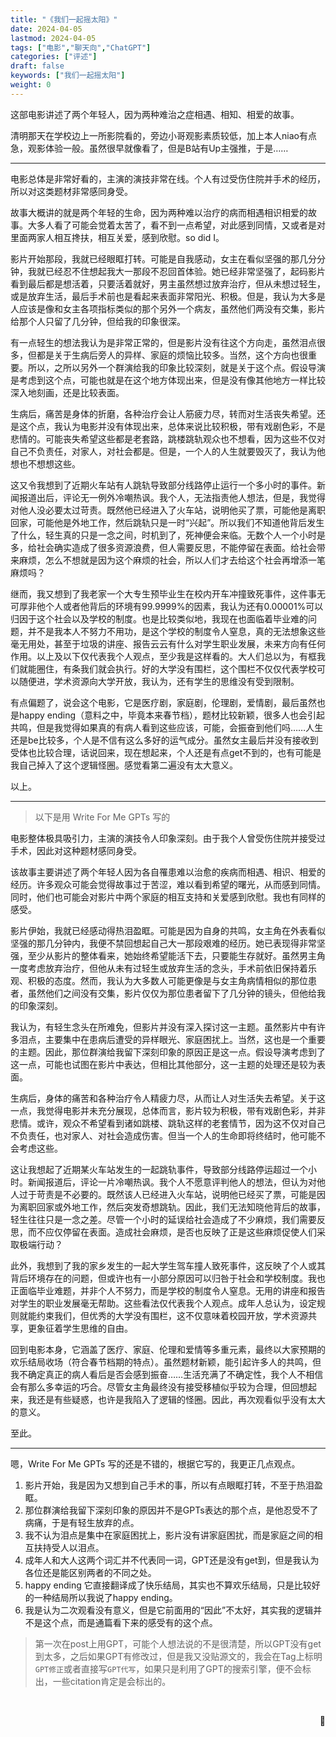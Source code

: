 ```yaml
---
title: "《我们一起摇太阳》"
date: 2024-04-05
lastmod: 2024-04-05
tags: ["电影","聊天向","ChatGPT"]
categories: ["评述"]
draft: false
keywords: ["我们一起摇太阳"]
weight: 0
---
```


这部电影讲述了两个年轻人，因为两种难治之症相遇、相知、相爱的故事。


<!--more-->

清明那天在学校边上一所影院看的，旁边小哥观影素质较低，加上本人niao有点急，观影体验一般。虽然很早就像看了，但是B站有Up主强推，于是……

---

电影总体是非常好看的，主演的演技非常在线。个人有过受伤住院并手术的经历，所以对这类题材非常感同身受。

故事大概讲的就是两个年轻的生命，因为两种难以治疗的病而相遇相识相爱的故事。大多人看了可能会觉着太苦了，看不到一点希望，对此感到同情，又或者是对里面两家人相互搀扶，相互关爱，感到欣慰。so did I。

影片开始那段，我就已经眼眶打转。可能是自我感动，女主在看似坚强的那几分分钟，我就已经忍不住想起我大一那段不忍回首体验。她已经非常坚强了，起码影片看到最后都是想活着，只要活着就好，男主虽然想过放弃治疗，但从未想过轻生，或是放弃生活，最后手术前也是看起来表面非常阳光、积极。但是，我认为大多是人应该是像和女主各项指标类似的那个另外一个病友，虽然他们两没有交集，影片给那个人只留了几分钟，但给我的印象很深。

有一点轻生的想法我认为是非常正常的，但是影片没有往这个方向走，虽然泪点很多，但都是关于生病后旁人的异样、家庭的烦恼比较多。当然，这个方向也很重要。所以，之所以另外一个群演给我的印象比较深刻，就是关于这个点。假设导演是考虑到这个点，可能也就是在这个地方体现出来，但是没有像其他地方一样比较深入地刻画，还是比较表面。

生病后，痛苦是身体的折磨，各种治疗会让人筋疲力尽，转而对生活丧失希望。还是这个点，我认为电影并没有体现出来，总体来说比较积极，带有戏剧色彩，不是悲情的。可能丧失希望这些都是老套路，跳楼跳轨观众也不想看，因为这些不仅对自己不负责任，对家人，对社会都是。但是，一个人的人生就要毁灭了，我认为他想也不想想这些。

这又令我想到了近期火车站有人跳轨导致部分线路停止运行一个多小时的事件。新闻报道出后，评论无一例外冷嘲热讽。我个人，无法指责他人想法，但是，我觉得对他人没必要太过苛责。既然他已经进入了火车站，说明他买了票，可能他是离职回家，可能他是外地工作，然后跳轨只是一时“兴起”。所以我们不知道他背后发生了什么，轻生真的只是一念之间，时机到了，死神便会来临。无数个人一个小时是多，给社会确实造成了很多资源浪费，但人需要反思，不能停留在表面。给社会带来麻烦，怎么不想就是因为这个麻烦的社会，所以人们才去给这个社会再增添一笔麻烦吗？

继而，我又想到了我老家一个大专生预毕业生在校内开车冲撞致死事件，这件事无可厚非他个人或者他背后的环境有99.9999%的因素，我认为还有0.00001%可以归因于这个社会以及学校的制度。也是比较类似地，我现在也面临着毕业难的问题，并不是我本人不努力不用功，是这个学校的制度令人窒息，真的无法想象这些毫无用处，甚至于垃圾的讲座、报告云云有什么对学生职业发展，未来方向有任何作用。以上及以下仅代表我个人观点，至少我是这样看的。大人们总以为，有框我们就能圈住，有条我们就会执行。好的大学没有围栏，这个围栏不仅仅代表学校可以随便进，学术资源向大学开放，我认为，还有学生的思维没有受到限制。

有点偏题了，说会这个电影，它是医疗剧，家庭剧，伦理剧，爱情剧，最后虽然也是happy ending（意料之中，毕竟本来春节档），题材比较新颖，很多人也会引起共鸣，但是我觉得如果真的有病人看到这些应该，可能，会振奋到他们吗……人生还是be比较多，个人是不信有这么多好的运气成分。虽然女主最后并没有接收到受体也比较合理，话说回来，现在想起来，个人还是有点get不到的，也有可能是我自己掉入了这个逻辑怪圈。感觉看第二遍没有太大意义。

以上。

---

> 以下是用 Write For Me GPTs 写的

电影整体极具吸引力，主演的演技令人印象深刻。由于我个人曾受伤住院并接受过手术，因此对这种题材感同身受。

该故事主要讲述了两个年轻人因为各自罹患难以治愈的疾病而相遇、相识、相爱的经历。许多观众可能会觉得故事过于苦涩，难以看到希望的曙光，从而感到同情。同时，他们也可能会对影片中两个家庭的相互支持和关爱感到欣慰。我也有同样的感受。

影片伊始，我就已经感动得热泪盈眶。可能是因为自身的共鸣，女主角在外表看似坚强的那几分钟内，我便不禁回想起自己大一那段艰难的经历。她已表现得非常坚强，至少从影片的整体看来，她始终希望能活下去，只要能生存就好。虽然男主角一度考虑放弃治疗，但他从未有过轻生或放弃生活的念头，手术前依旧保持着乐观、积极的态度。然而，我认为大多数人可能更像是与女主角病情相似的那位患者，虽然他们之间没有交集，影片仅仅为那位患者留下了几分钟的镜头，但他给我的印象深刻。

我认为，有轻生念头在所难免，但影片并没有深入探讨这一主题。虽然影片中有许多泪点，主要集中在患病后遭受的异样眼光、家庭困扰上。当然，这也是一个重要的主题。因此，那位群演给我留下深刻印象的原因正是这一点。假设导演考虑到了这一点，可能也试图在影片中表达，但相比其他部分，这一主题的处理还是较为表面。

生病后，身体的痛苦和各种治疗令人精疲力尽，从而让人对生活失去希望。关于这一点，我觉得电影并未充分展现，总体而言，影片较为积极，带有戏剧色彩，并非悲情。或许，观众不希望看到诸如跳楼、跳轨这样的老套情节，因为这不仅对自己不负责任，也对家人、对社会造成伤害。但当一个人的生命即将终结时，他可能不会考虑这些。

这让我想起了近期某火车站发生的一起跳轨事件，导致部分线路停运超过一个小时。新闻报道后，评论一片冷嘲热讽。我个人不愿意评判他人的想法，但认为对他人过于苛责是不必要的。既然该人已经进入火车站，说明他已经买了票，可能是因为离职回家或外地工作，然后突发奇想跳轨。因此，我们无法知晓他背后的故事，轻生往往只是一念之差。尽管一个小时的延误给社会造成了不少麻烦，我们需要反思，而不应仅停留在表面。造成社会麻烦，是否也反映了正是这些麻烦促使人们采取极端行动？

此外，我想到了我的家乡发生的一起大学生驾车撞人致死事件，这反映了个人或其背后环境存在的问题，但或许也有一小部分原因可以归咎于社会和学校制度。我也正面临毕业难题，并非个人不努力，而是学校的制度令人窒息。无用的讲座和报告对学生的职业发展毫无帮助。这些看法仅代表我个人观点。成年人总认为，设定规则就能约束我们，但优秀的大学没有围栏，这不仅意味着校园开放，学术资源共享，更象征着学生思维的自由。

回到电影本身，它涵盖了医疗、家庭、伦理和爱情等多重元素，最终以大家预期的欢乐结局收场（符合春节档期的特点）。虽然题材新颖，能引起许多人的共鸣，但我不确定真正的病人看后是否会感到振奋……生活充满了不确定性，我个人不相信会有那么多幸运的巧合。尽管女主角最终没有接受移植似乎较为合理，但回想起来，我还是有些疑惑，也许是我陷入了逻辑的怪圈。因此，再次观看似乎没有太大的意义。

至此。

---

嗯，Write For Me GPTs 写的还是不错的，根据它写的，我更正几点观点。

1. 影片开始，我是因为又想到自己手术的事，所以有点眼眶打转，不至于热泪盈眶。
2. 那位群演给我留下深刻印象的原因并不是GPTs表达的那个点，是他忍受不了病痛，于是有轻生放弃的点。
3. 我不认为泪点是集中在家庭困扰上，影片没有讲家庭困扰，而是家庭之间的相互扶持受人以泪点。
4. 成年人和大人这两个词汇并不代表同一词，GPT还是没有get到，但是我认为各位还是能区别两者的不同之处。
5. happy ending 它直接翻译成了快乐结局，其实也不算欢乐结局，只是比较好的一种结局所以我说了happy ending。
6. 我是认为二次观看没有意义，但是它前面用的“因此”不太好，其实我的逻辑并不是这个点，而是通篇看下来的感受有的这个点。

> 第一次在post上用GPT，可能个人想法说的不是很清楚，所以GPT没有get到太多，之后如果GPT有修改过，但是我又没贴源文的，我会在Tag上标明`GPT修正`或者直接写`GPT代写`，如果只是利用了GPT的搜索引擎，便不会标出，一些citation肯定是会标出的。

<br><p style="text-align: right;">🌰</p>